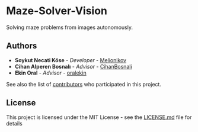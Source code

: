 # Maze-Solver-Vision
Solving maze problems from images autonomously.

## Authors

* **Soykut Necati Köse** - *Developer* - [Melionikov](https://github.com/Melionikov)
* **Cihan Alperen Bosnalı** - *Advisor* - [CihanBosnali](https://github.com/CihanBosnali)
* **Ekin Oral** - *Advisor* - [oralekin](https://github.com/oralekin)

See also the list of [contributors](https://github.com/CihanBosnali/Maze-Solver-Vision/graphs/contributors) who participated in this project.

## License

This project is licensed under the MIT License - see the [LICENSE.md](LICENSE.md) file for details

